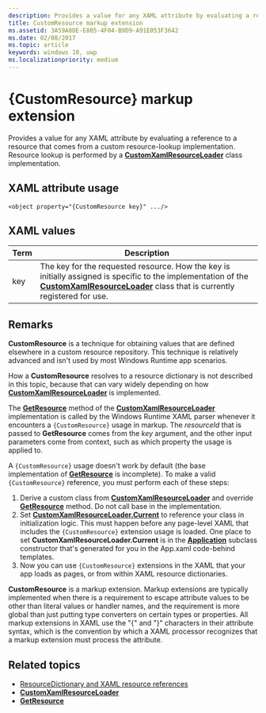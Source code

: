```yaml
---
description: Provides a value for any XAML attribute by evaluating a reference to a resource that comes from a custom resource-lookup implementation. Resource lookup is performed by a CustomXamlResourceLoader class implementation.
title: CustomResource markup extension
ms.assetid: 3A59A8DE-E805-4F04-B9D9-A91E053F3642
ms.date: 02/08/2017
ms.topic: article
keywords: windows 10, uwp
ms.localizationpriority: medium
---
```

# {CustomResource} markup extension


Provides a value for any XAML attribute by evaluating a reference to a resource that comes from a custom resource-lookup implementation. Resource lookup is performed by a [**CustomXamlResourceLoader**](/uwp/api/Windows.UI.Xaml.Resources.CustomXamlResourceLoader) class implementation.

## XAML attribute usage

``` syntax
<object property="{CustomResource key}" .../>
```

## XAML values

| Term | Description |
|------|-------------|
| key | The key for the requested resource. How the key is initially assigned is specific to the implementation of the [**CustomXamlResourceLoader**](/uwp/api/Windows.UI.Xaml.Resources.CustomXamlResourceLoader) class that is currently registered for use. |

## Remarks

**CustomResource** is a technique for obtaining values that are defined elsewhere in a custom resource repository. This technique is relatively advanced and isn't used by most Windows Runtime app scenarios.

How a **CustomResource** resolves to a resource dictionary is not described in this topic, because that can vary widely depending on how [**CustomXamlResourceLoader**](/uwp/api/Windows.UI.Xaml.Resources.CustomXamlResourceLoader) is implemented.

The [**GetResource**](/uwp/api/windows.ui.xaml.resources.customxamlresourceloader.getresource) method of the [**CustomXamlResourceLoader**](/uwp/api/Windows.UI.Xaml.Resources.CustomXamlResourceLoader) implementation is called by the Windows Runtime XAML parser whenever it encounters a `{CustomResource}` usage in markup. The *resourceId* that is passed to **GetResource** comes from the *key* argument, and the other input parameters come from context, such as which property the usage is applied to.

A `{CustomResource}` usage doesn't work by default (the base implementation of [**GetResource**](/uwp/api/windows.ui.xaml.resources.customxamlresourceloader.getresource) is incomplete). To make a valid `{CustomResource}` reference, you must perform each of these steps:

1.  Derive a custom class from [**CustomXamlResourceLoader**](/uwp/api/Windows.UI.Xaml.Resources.CustomXamlResourceLoader) and override [**GetResource**](/uwp/api/windows.ui.xaml.resources.customxamlresourceloader.getresource) method. Do not call base in the implementation.
2.  Set [**CustomXamlResourceLoader.Current**](/uwp/api/windows.ui.xaml.resources.customxamlresourceloader.current) to reference your class in initialization logic. This must happen before any page-level XAML that includes the `{CustomResource}` extension usage is loaded. One place to set **CustomXamlResourceLoader.Current** is in the [**Application**](/uwp/api/Windows.UI.Xaml.Application) subclass constructor that's generated for you in the App.xaml code-behind templates.
3.  Now you can use `{CustomResource}` extensions in the XAML that your app loads as pages, or from within XAML resource dictionaries.

**CustomResource** is a markup extension. Markup extensions are typically implemented when there is a requirement to escape attribute values to be other than literal values or handler names, and the requirement is more global than just putting type converters on certain types or properties. All markup extensions in XAML use the "\{" and "\}" characters in their attribute syntax, which is the convention by which a XAML processor recognizes that a markup extension must process the attribute.

## Related topics

* [ResourceDictionary and XAML resource references](../design/controls-and-patterns/resourcedictionary-and-xaml-resource-references.md)
* [**CustomXamlResourceLoader**](/uwp/api/Windows.UI.Xaml.Resources.CustomXamlResourceLoader)
* [**GetResource**](/uwp/api/windows.ui.xaml.resources.customxamlresourceloader.getresource)